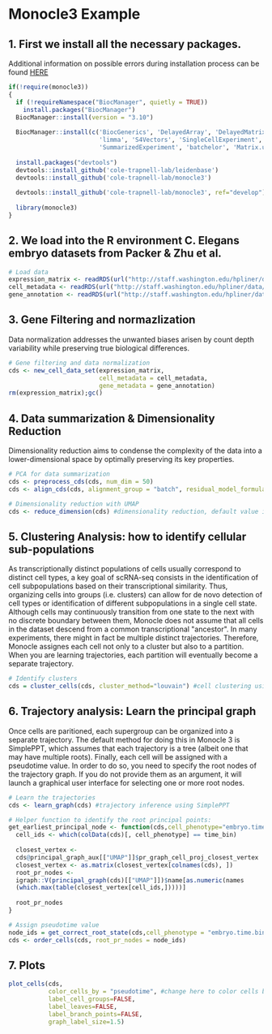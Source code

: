 # Monocle3 Example

## 1. First we install all the necessary packages.
Additional information on possible errors during installation process can be found [HERE](https://cole-trapnell-lab.github.io/monocle3/docs/installation/)

```R
if(!require(monocle3))
{
  if (!requireNamespace("BiocManager", quietly = TRUE))
    install.packages("BiocManager")
  BiocManager::install(version = "3.10")
  
  BiocManager::install(c('BiocGenerics', 'DelayedArray', 'DelayedMatrixStats',
                         'limma', 'S4Vectors', 'SingleCellExperiment',
                         'SummarizedExperiment', 'batchelor', 'Matrix.utils'))
  
  install.packages("devtools")
  devtools::install_github('cole-trapnell-lab/leidenbase')
  devtools::install_github('cole-trapnell-lab/monocle3')
  
  devtools::install_github('cole-trapnell-lab/monocle3', ref="develop")
  
  library(monocle3)
}
```


## 2. We load into the R environment C. Elegans embryo datasets from Packer & Zhu et al.

```R
# Load data
expression_matrix <- readRDS(url("http://staff.washington.edu/hpliner/data/packer_embryo_expression.rds"))
cell_metadata <- readRDS(url("http://staff.washington.edu/hpliner/data/packer_embryo_colData.rds"))
gene_annotation <- readRDS(url("http://staff.washington.edu/hpliner/data/packer_embryo_rowData.rds"))
```

## 3. Gene Filtering and normazlization
Data normalization addresses the unwanted biases arisen by count depth variability while preserving true biological differences.

```R
# Gene filtering and data normalization
cds <- new_cell_data_set(expression_matrix,
                         cell_metadata = cell_metadata,
                         gene_metadata = gene_annotation)
rm(expression_matrix);gc()
```

## 4. Data summarization & Dimensionality Reduction
Dimensionality reduction aims to condense the complexity of the data into a lower-dimensional space by optimally preserving its key properties.

```R
# PCA for data summarization
cds <- preprocess_cds(cds, num_dim = 50)
cds <- align_cds(cds, alignment_group = "batch", residual_model_formula_str = "~ bg.300.loading + bg.400.loading + bg.500.1.loading + bg.500.2.loading + bg.r17.loading + bg.b01.loading + bg.b02.loading")

# Dimensionality reduction with UMAP 
cds <- reduce_dimension(cds) #dimensionality reduction, default value is UMAP
```


## 5. Clustering Analysis: how to identify cellular sub-populations
As transcriptionally distinct populations of cells usually correspond to distinct cell types, a key goal of scRNA-seq consists in the identification of cell subpopulations based on their transcriptional similarity. Thus, organizing cells into groups (i.e. clusters) can allow for de novo detection of cell types or identification of different subpopulations in a single cell state.
Although cells may continuously transition from one state to the next with no discrete boundary between them, Monocle does not assume that all cells in the dataset descend from a common transcriptional "ancestor". In many experiments, there might in fact be multiple distinct trajectories. Therefore, Monocle assignes each cell not only to a cluster but also to a partition. When you are learning trajectories, each partition will eventually become a separate trajectory.

```R
# Identify clusters
cds = cluster_cells(cds, cluster_method="louvain") #cell clustering using louvain algorithm
```

## 6. Trajectory analysis: Learn the principal graph
Once cells are paritioned, each supergroup can be organized into a separate trajectory. The default method for doing this in Monocle 3 is SimplePPT, which assumes that each trajectory is a tree (albeit one that may have multiple roots). Finally, each cell will be assigned with a pseudotime value. In order to do so, you need to specify the root nodes of the trajectory graph. If you do not provide them as an argument, it will launch a graphical user interface for selecting one or more root nodes.

```R
# Learn the trajectories
cds <- learn_graph(cds) #trajectory inference using SimplePPT

# Helper function to identify the root principal points:
get_earliest_principal_node <- function(cds,cell_phenotype="embryo.time.bin",time_bin="130-170"){
  cell_ids <- which(colData(cds)[, cell_phenotype] == time_bin)
  
  closest_vertex <-
  cds@principal_graph_aux[["UMAP"]]$pr_graph_cell_proj_closest_vertex
  closest_vertex <- as.matrix(closest_vertex[colnames(cds), ])
  root_pr_nodes <-
  igraph::V(principal_graph(cds)[["UMAP"]])$name[as.numeric(names
  (which.max(table(closest_vertex[cell_ids,]))))]
  
  root_pr_nodes
}

# Assign pseudotime value
node_ids = get_correct_root_state(cds,cell_phenotype = "embryo.time.bin", time_bin ="130-170") #where cell_phenotypes indicates the column where cell types are stored, while root_type is the cell_type we want to select.
cds <- order_cells(cds, root_pr_nodes = node_ids)
```


## 7. Plots
```R
plot_cells(cds,
           color_cells_by = "pseudotime", #change here to color cells by the metadata of choice
           label_cell_groups=FALSE,
           label_leaves=FALSE,
           label_branch_points=FALSE,
           graph_label_size=1.5)
```
